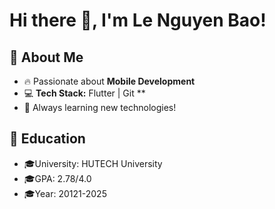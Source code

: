# Hi there 👋, I'm Le Nguyen Bao!  

## 🌟 About Me
- 🔥 Passionate about **Mobile Development**
- 💻 **Tech Stack:**  Flutter | Git **
- 🚀 Always learning new technologies!
## 🌟 Education
- 🎓University: HUTECH University
- 🎓GPA: 2.78/4.0
- 🎓Year: 20121-2025
